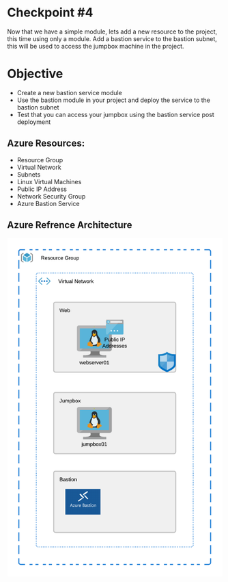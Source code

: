 # Checkpoint #4

Now that we have a simple module, lets add a new resource to the project, this time using only a module. Add a bastion service to the bastion subnet, this will be used to access the jumpbox machine in the project.

# Objective

 - Create a new bastion service module
 - Use the bastion module in your project and deploy the service to the bastion subnet
 - Test that you can access your jumpbox using the bastion service post deployment

## Azure Resources:
 - Resource Group
 - Virtual Network
 - Subnets
 - Linux Virtual Machines
 - Public IP Address
 - Network Security Group
 - Azure Bastion Service

 ## Azure Refrence Architecture

 ![Architecture One](Diagram.png)